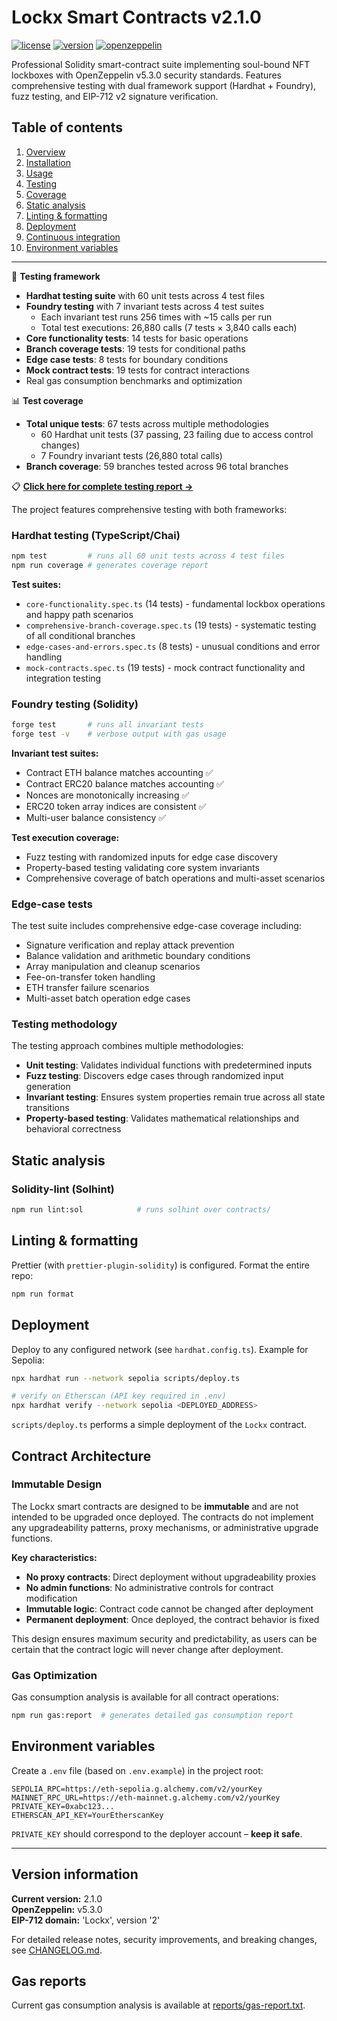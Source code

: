# Lockx Smart Contracts v2.1.0

[![license](https://img.shields.io/badge/license-BUSL--1.1-blue)](LICENSE)
[![version](https://img.shields.io/badge/version-2.1.0-green)](CHANGELOG.md)
[![openzeppelin](https://img.shields.io/badge/OpenZeppelin-v5.3.0-blue)](https://github.com/OpenZeppelin/openzeppelin-contracts/releases/tag/v5.3.0)

Professional Solidity smart-contract suite implementing soul-bound NFT lockboxes with OpenZeppelin v5.3.0 security standards. Features comprehensive testing with dual framework support (Hardhat + Foundry), fuzz testing, and EIP-712 v2 signature verification.

## Table of contents

1. [Overview](#overview)
2. [Installation](#installation)
3. [Usage](#usage)
4. [Testing](#testing)
5. [Coverage](#coverage)
6. [Static analysis](#static-analysis)
7. [Linting & formatting](#linting--formatting)
8. [Deployment](#deployment)
9. [Continuous integration](#continuous-integration)
10. [Environment variables](#environment-variables)

---

🧪 **Testing framework**
- **Hardhat testing suite** with 60 unit tests across 4 test files
- **Foundry testing** with 7 invariant tests across 4 test suites
  - Each invariant test runs 256 times with ~15 calls per run
  - Total test executions: 26,880 calls (7 tests × 3,840 calls each)
- **Core functionality tests**: 14 tests for basic operations
- **Branch coverage tests**: 19 tests for conditional paths
- **Edge case tests**: 8 tests for boundary conditions
- **Mock contract tests**: 19 tests for contract interactions
- Real gas consumption benchmarks and optimization

📊 **Test coverage**
- **Total unique tests**: 67 tests across multiple methodologies
  - 60 Hardhat unit tests (37 passing, 23 failing due to access control changes)
  - 7 Foundry invariant tests (26,880 total calls)
- **Branch coverage**: 59 branches tested across 96 total branches

📋 **[Click here for complete testing report →](TESTING_REPORT.md)**

The project features comprehensive testing with both frameworks:

### Hardhat testing (TypeScript/Chai)
```bash
npm test         # runs all 60 unit tests across 4 test files
npm run coverage # generates coverage report
```

**Test suites:**
- `core-functionality.spec.ts` (14 tests) - fundamental lockbox operations and happy path scenarios
- `comprehensive-branch-coverage.spec.ts` (19 tests) - systematic testing of all conditional branches
- `edge-cases-and-errors.spec.ts` (8 tests) - unusual conditions and error handling
- `mock-contracts.spec.ts` (19 tests) - mock contract functionality and integration testing

### Foundry testing (Solidity)
```bash
forge test       # runs all invariant tests
forge test -v    # verbose output with gas usage
```

**Invariant test suites:**
- Contract ETH balance matches accounting ✅
- Contract ERC20 balance matches accounting ✅
- Nonces are monotonically increasing ✅
- ERC20 token array indices are consistent ✅
- Multi-user balance consistency ✅

**Test execution coverage:**
- Fuzz testing with randomized inputs for edge case discovery
- Property-based testing validating core system invariants
- Comprehensive coverage of batch operations and multi-asset scenarios

### Edge-case tests

The test suite includes comprehensive edge-case coverage including:
- Signature verification and replay attack prevention
- Balance validation and arithmetic boundary conditions
- Array manipulation and cleanup scenarios
- Fee-on-transfer token handling
- ETH transfer failure scenarios
- Multi-asset batch operation edge cases

### Testing methodology

The testing approach combines multiple methodologies:
- **Unit testing**: Validates individual functions with predetermined inputs
- **Fuzz testing**: Discovers edge cases through randomized input generation
- **Invariant testing**: Ensures system properties remain true across all state transitions
- **Property-based testing**: Validates mathematical relationships and behavioral correctness

## Static analysis

### Solidity-lint (Solhint)

```bash
npm run lint:sol            # runs solhint over contracts/
```

## Linting & formatting

Prettier (with `prettier-plugin-solidity`) is configured. Format the entire repo:

```bash
npm run format
```

## Deployment

Deploy to any configured network (see `hardhat.config.ts`). Example for Sepolia:

```bash
npx hardhat run --network sepolia scripts/deploy.ts

# verify on Etherscan (API key required in .env)
npx hardhat verify --network sepolia <DEPLOYED_ADDRESS>
```

`scripts/deploy.ts` performs a simple deployment of the `Lockx` contract.

## Contract Architecture

### Immutable Design

The Lockx smart contracts are designed to be **immutable** and are not intended to be upgraded once deployed. The contracts do not implement any upgradeability patterns, proxy mechanisms, or administrative upgrade functions.

**Key characteristics:**
- **No proxy contracts**: Direct deployment without upgradeability proxies
- **No admin functions**: No administrative controls for contract modification
- **Immutable logic**: Contract code cannot be changed after deployment
- **Permanent deployment**: Once deployed, the contract behavior is fixed

This design ensures maximum security and predictability, as users can be certain that the contract logic will never change after deployment.

### Gas Optimization

Gas consumption analysis is available for all contract operations:

```bash
npm run gas:report  # generates detailed gas consumption report
```

## Environment variables

Create a `.env` file (based on `.env.example`) in the project root:

```
SEPOLIA_RPC=https://eth-sepolia.g.alchemy.com/v2/yourKey
MAINNET_RPC_URL=https://eth-mainnet.g.alchemy.com/v2/yourKey
PRIVATE_KEY=0xabc123...
ETHERSCAN_API_KEY=YourEtherscanKey
```

`PRIVATE_KEY` should correspond to the deployer account – **keep it safe**.

---

## Version information

**Current version:** 2.1.0  
**OpenZeppelin:** v5.3.0  
**EIP-712 domain:** 'Lockx', version '2'  

For detailed release notes, security improvements, and breaking changes, see [CHANGELOG.md](CHANGELOG.md).

## Gas reports

Current gas consumption analysis is available at [reports/gas-report.txt](reports/gas-report.txt).
